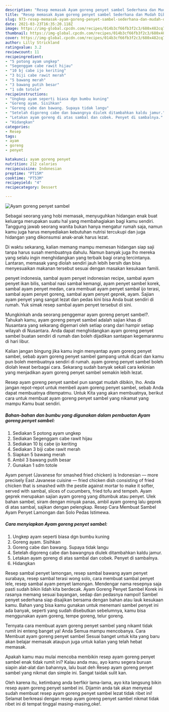 ```yaml
---
description: "Resep memasak Ayam goreng penyet sambel Sederhana dan Mudah Dibuat"
title: "Resep memasak Ayam goreng penyet sambel Sederhana dan Mudah Dibuat"
slug: 973-resep-memasak-ayam-goreng-penyet-sambel-sederhana-dan-mudah-dibuat
date: 2021-03-23T16:35:20.118Z
image: https://img-global.cpcdn.com/recipes/014b3cf66fb3f2c3/680x482cq70/ayam-goreng-penyet-sambel-foto-resep-utama.jpg
thumbnail: https://img-global.cpcdn.com/recipes/014b3cf66fb3f2c3/680x482cq70/ayam-goreng-penyet-sambel-foto-resep-utama.jpg
cover: https://img-global.cpcdn.com/recipes/014b3cf66fb3f2c3/680x482cq70/ayam-goreng-penyet-sambel-foto-resep-utama.jpg
author: Lilly Strickland
ratingvalue: 3.2
reviewcount: 11
recipeingredient:
- "5 potong ayam ungkep"
- "Segenggam cabe rawit hijau"
- "10 bj cabe ijo keriting"
- "3 biji cabe rawit merah"
- "5 bawang merah"
- "3 bawang putih besar"
- "1 sdm totole"
recipeinstructions:
- "Ungkep ayam seperti biasa dgn bumbu kuning"
- "Goreng ayam. Sisihkan"
- "Goreng cabe dan bawang. Supaya tidak langu"
- "Setelah digoreng cabe dan bawangnya diulek ditambahkan kaldu jamur."
- "Letakan ayam goreng di atas sambal dan cobek. Penyet di sambalnya."
- "Hidangkan"
categories:
- Resep
tags:
- ayam
- goreng
- penyet

katakunci: ayam goreng penyet 
nutrition: 212 calories
recipecuisine: Indonesian
preptime: "PT15M"
cooktime: "PT53M"
recipeyield: "4"
recipecategory: Dessert

---
```



![Ayam goreng penyet sambel](https://img-global.cpcdn.com/recipes/014b3cf66fb3f2c3/680x482cq70/ayam-goreng-penyet-sambel-foto-resep-utama.jpg)

Sebagai seorang yang hobi memasak, menyuguhkan hidangan enak buat keluarga merupakan suatu hal yang membahagiakan bagi kamu sendiri. Tanggung jawab seorang  wanita bukan hanya mengatur rumah saja, namun kamu juga harus menyediakan kebutuhan nutrisi tercukupi dan juga hidangan yang dikonsumsi anak-anak harus lezat.

Di waktu  sekarang, kalian memang mampu memesan hidangan siap saji tanpa harus susah membuatnya dahulu. Namun banyak juga lho mereka yang selalu ingin menghidangkan yang terbaik bagi orang tercintanya. Lantaran, memasak yang diolah sendiri jauh lebih bersih dan bisa menyesuaikan makanan tersebut sesuai dengan masakan kesukaan famili. 

penyet indonesia, sambal ayam penyet indonesian recipe, sambal ayam penyet ikan bilis, sambal nasi sambal kemangi, ayam penyet sambel korek, sambal ayam penyet medan, cara membuat ayam penyet sambal ijo terasi, sambal ayam penyet goreng, sambal ayam penyet geprek, ayam. Sajian ayam penyet yang sangat lezat dan pedas kini bisa Anda buat sendiri di rumah. Yuk simak resep sambal ayam penyet tersebut di sini.

Mungkinkah anda seorang penggemar ayam goreng penyet sambel?. Tahukah kamu, ayam goreng penyet sambel adalah sajian khas di Nusantara yang sekarang digemari oleh setiap orang dari hampir setiap wilayah di Nusantara. Anda dapat menghidangkan ayam goreng penyet sambel buatan sendiri di rumah dan boleh dijadikan santapan kegemaranmu di hari libur.

Kalian jangan bingung jika kamu ingin menyantap ayam goreng penyet sambel, sebab ayam goreng penyet sambel gampang untuk dicari dan kamu pun boleh membuatnya sendiri di rumah. ayam goreng penyet sambel boleh diolah lewat berbagai cara. Sekarang sudah banyak sekali cara kekinian yang menjadikan ayam goreng penyet sambel semakin lebih lezat.

Resep ayam goreng penyet sambel pun sangat mudah dibikin, lho. Anda jangan repot-repot untuk membeli ayam goreng penyet sambel, sebab Anda dapat membuatnya ditempatmu. Untuk Kita yang akan membuatnya, berikut cara untuk membuat ayam goreng penyet sambel yang nikamat yang mampu Kamu buat sendiri.

<!--inarticleads1-->

##### Bahan-bahan dan bumbu yang digunakan dalam pembuatan Ayam goreng penyet sambel:

1. Sediakan 5 potong ayam ungkep
1. Sediakan Segenggam cabe rawit hijau
1. Sediakan 10 bj cabe ijo keriting
1. Sediakan 3 biji cabe rawit merah
1. Siapkan 5 bawang merah
1. Ambil 3 bawang putih besar
1. Gunakan 1 sdm totole


Ayam penyet (Javanese for smashed fried chicken) is Indonesian — more precisely East Javanese cuisine — fried chicken dish consisting of fried chicken that is smashed with the pestle against mortar to make it softer, served with sambal, slices of cucumbers, fried tofu and tempeh. Ayam geprek merupakan sajian ayam goreng yang ditumbuk atau penyet. Ulek bahan sambel, siram dengan minyak panas, ambil ayam goreng lalu geprek di atas sambal, sajikan dengan pelengkap. Resep Cara Membuat Sambel Ayam Penyet Lamongan dan Solo Pedas Istimewa. 

<!--inarticleads2-->

##### Cara menyiapkan Ayam goreng penyet sambel:

1. Ungkep ayam seperti biasa dgn bumbu kuning
1. Goreng ayam. Sisihkan
1. Goreng cabe dan bawang. Supaya tidak langu
1. Setelah digoreng cabe dan bawangnya diulek ditambahkan kaldu jamur.
1. Letakan ayam goreng di atas sambal dan cobek. Penyet di sambalnya.
1. Hidangkan


Resep sambal penyet lamongan, resep sambal bawang ayam penyet surabaya, resep sambal terasi wong solo, cara membuat sambal penyet lele, resep sambal ayam penyet lamongan. Mendengar nama resepnya saja pasti sudah bikin lidah kita berdecak. Ayam Goreng Penyet Sambel Korek ini rasanya memang sesuai bayangan, sedap dan pedasnya nampol! Sambel penyet sederhana siap disajikan bersama dengan bahan atau lauk kesukaan kamu. Bahan yang bisa kamu gunakan untuk menemani sambel penyet ini ada banyak, seperti yang sudah disebutkan sebelumnya, kamu bisa menggunakan ayam goreng, tempe goreng, telur goreng. 

Ternyata cara membuat ayam goreng penyet sambel yang nikamt tidak rumit ini enteng banget ya! Anda Semua mampu mencobanya. Cara Membuat ayam goreng penyet sambel Sesuai banget untuk kita yang baru akan belajar memasak ataupun juga untuk kalian yang telah hebat memasak.

Apakah kamu mau mulai mencoba membikin resep ayam goreng penyet sambel enak tidak rumit ini? Kalau anda mau, ayo kamu segera buruan siapin alat-alat dan bahannya, lalu buat deh Resep ayam goreng penyet sambel yang nikmat dan simple ini. Sangat taidak sulit kan. 

Oleh karena itu, ketimbang anda berfikir lama-lama, ayo kita langsung bikin resep ayam goreng penyet sambel ini. Dijamin anda tak akan menyesal sudah membuat resep ayam goreng penyet sambel lezat tidak ribet ini! Selamat berkreasi dengan resep ayam goreng penyet sambel nikmat tidak ribet ini di tempat tinggal masing-masing,oke!.

